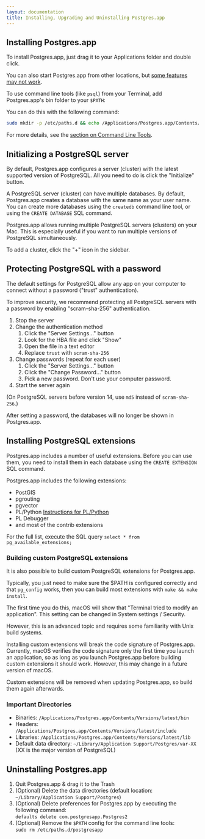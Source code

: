 ```yaml
---
layout: documentation
title: Installing, Upgrading and Uninstalling Postgres.app
---
```


## Installing Postgres.app

To install Postgres.app, just drag it to your Applications folder and double click.

You can also start Postgres.app from other locations, but [some features may not work](relocation-warning.html).

To use command line tools (like `psql`) from your Terminal, add Postgres.app's bin folder to your `$PATH`:

You can do this with the following command: 

```bash
sudo mkdir -p /etc/paths.d && echo /Applications/Postgres.app/Contents/Versions/latest/bin | sudo tee /etc/paths.d/postgresapp
```

For more details, see the [section on Command Line Tools](cli-tools.html).

## Initializing a PostgreSQL server

By default, Postgres.app configures a server (cluster) with the latest supported version of PostgreSQL.
All you need to do is click the "Initialize" button.

A PostgreSQL server (cluster) can have multiple databases.
By default, Postgres.app creates a database with the same name as your user name.
You can create more databases using the `createdb` command line tool, or using the `CREATE DATABASE` SQL command.

Postgres.app allows running multiple PostgreSQL servers (clusters) on your Mac.
This is especially useful if you want to run multiple versions of PostgreSQL simultaneously.

To add a cluster, click the "+" icon in the sidebar.

## Protecting PostgreSQL with a password

The default settings for PostgreSQL allow any app on your computer to connect without a password ("trust" authentication).

To improve security, we recommend protecting all PostgreSQL servers with a password by enabling "scram-sha-256" authentication.

1. Stop the server
2. Change the authentication method
    1. Click the "Server Settings…" button
    2. Look for the HBA file and click "Show"
    3. Open the file in a text editor
    4. Replace `trust` with `scram-sha-256`
3. Change passwords (repeat for each user)
    1. Click the "Server Settings…" button
    2. Click the "Change Password…" button
    3. Pick a new password. Don't use your computer password.
4. Start the server again

(On PostgreSQL servers before version 14, use `md5` instead of `scram-sha-256`.)

After setting a password, the databases will no longer be shown in Postgres.app.

## Installing PostgreSQL extensions

Postgres.app includes a number of useful extensions.
Before you can use them, you need to install them in each database using the `CREATE EXTENSION` SQL command.

Postgres.app includes the following extensions:

- PostGIS
- pgrouting
- pgvector
- PL/Python [Instructions for PL/Python](plpython.html)
- PL Debugger
- and most of the contrib extensions

For the full list, execute the SQL query `select * from pg_available_extensions;`

### Building custom PostgreSQL extensions

It is also possible to build custom PostgreSQL extensions for Postgres.app.

Typically, you just need to make sure the $PATH is configured correctly and that `pg_config` works, then you can build most extensions with `make && make install`.

The first time you do this, macOS will show that "Terminal tried to modify an application". This setting can be changed in System settings / Security.

However, this is an advanced topic and requires some familiarity with Unix build systems.

Installing custom extensions will break the code signature of Postgres.app. 
Currently, macOS verifies the code signature only the first time you launch an application, so as long as you launch Postgres.app before building custom extensions it should work.
However, this may change in a future version of macOS.

Custom extensions will be removed when updating Postgres.app, so build them again afterwards.

### Important Directories

- Binaries: `/Applications/Postgres.app/Contents/Versions/latest/bin`
- Headers: `/Applications/Postgres.app/Contents/Versions/latest/include`
- Libraries: `/Applications/Postgres.app/Contents/Versions/latest/lib`
- Default data directory: `~/Library/Application Support/Postgres/var-XX` (XX is the major version of PostgreSQL)

## Uninstalling Postgres.app

1. Quit Postgres.app & drag it to the Trash
2. (Optional) Delete the data directories (default location: `~/Library/Application Support/Postgres`)
4. (Optional) Delete preferences for Postgres.app by executing the following command:  
   `defaults delete com.postgresapp.Postgres2`
5. (Optional) Remove the `$PATH` config for the command line tools:  
   `sudo rm /etc/paths.d/postgresapp`
